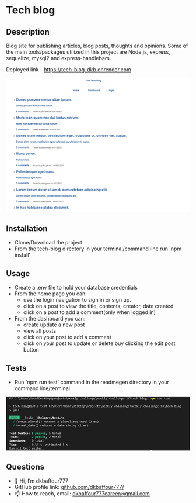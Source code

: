 # Tech blog

## Description

Blog site for publishing articles, blog posts, thoughts and opinions. Some of the main tools/packages utilized in this project are Node.js, express, sequelize, mysql2 and express-handlebars.

Deployed link - https://tech-blog-dkb.onrender.com

!['app'](assets/images/app.PNG)

## Installation

- Clone/Download the project
- From the tech-blog directory in your terminal/command line run 'npm install'

## Usage

- Create a .env file to hold your database credentials
- From the home page you can:
  - use the login navigation to sign in or sign up.
  - click on a post to view the title, contents, creator, date created
  - click on a post to add a comment(only when logged in)
- From the dashboard you can:
  - create update a new post
  - view all posts
  - click on your post to add a comment
  - click on your post to update or delete buy clicking the edit post button

## Tests

- Run 'npm run test' command in the readmegen directory in your command line/terminal

!['test'](assets/images/tests.PNG)

## Questions

- 👋 Hi, I’m dkbaffour777
- GitHub profile link: [github.com/dkbaffour777/](https://github.com/dkbaffour777/)
- 📫 How to reach, email: dkbaffour777career@gmail.com
